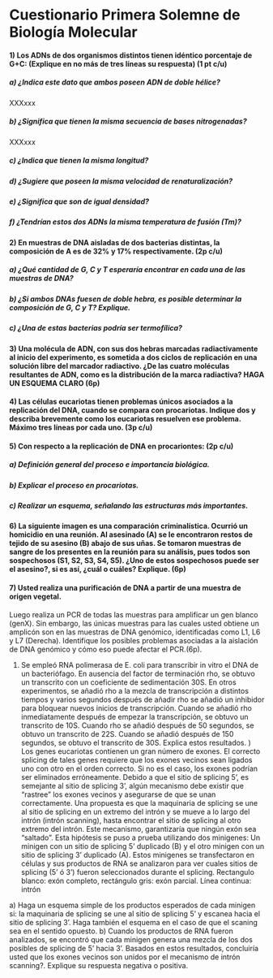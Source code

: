 # Cuestionario Primera Solemne de Biología Molecular
#### 1) Los ADNs de dos organismos distintos tienen idéntico porcentaje de G+C: (Explique en no más de tres líneas su respuesta) (1 pt c/u)
##### a) ¿Indica este dato que ambos poseen ADN de doble hélice?	
XXXxxx
##### b) ¿Significa que tienen la misma secuencia de bases nitrogenadas?
XXXxxx
##### c) ¿Indica que tienen la misma longitud?

##### d) ¿Sugiere que poseen la misma velocidad de renaturalización?
	
##### e) ¿Significa que son de igual densidad?
	
##### f) ¿Tendrían estos dos ADNs la misma temperatura de fusión (Tm)?

#### 2) En muestras de DNA aisladas de dos bacterias distintas, la composición de A es de 32% y 17% respectivamente. (2p c/u)
##### a) ¿Qué cantidad de G, C y T esperaría encontrar en cada una de las muestras de DNA?
##### b)  ¿Si ambos DNAs fuesen de doble hebra, es posible determinar la composición de G, C y T? Explique.
##### c) ¿Una de estas bacterias podría ser termofílica?

#### 3) Una molécula de ADN, con sus dos hebras marcadas radiactivamente al inicio del experimento, es sometida a dos ciclos de replicación en una solución libre del marcador radiactivo. ¿De las cuatro moléculas resultantes de ADN, como es la distribución de la marca radiactiva?  HAGA UN ESQUEMA  CLARO (6p)

#### 4) Las células eucariotas tienen problemas únicos asociados a la replicación del DNA, cuando se compara con procariotas. Indique dos y describa brevemente como los eucariotas resuelven ese problema. Máximo tres líneas por cada uno. (3p c/u)

#### 5) Con respecto a la replicación de DNA en procariontes: (2p c/u)
##### a) Definición general del proceso e importancia biológica.
##### b) Explicar el proceso en procariotas.
##### c) Realizar un esquema, señalando las estructuras más importantes.

#### 6) La siguiente imagen es una comparación criminalística. Ocurrió un homicidio en una reunión. Al asesinado (A) se le encontraron restos de tejido de su asesino (B) abajo de sus uñas. Se tomaron muestras de sangre de los presentes en la reunión para su análisis, pues todos son sospechosos (S1, S2, S3, S4, S5). ¿Uno de estos sospechosos puede ser el asesino?, si es así, ¿cuál o cuáles? Explique. (6p)

#### 7) Usted realiza una purificación de DNA a partir de una muestra de origen vegetal. 
 
Luego realiza un PCR de todas las muestras para amplificar un gen blanco (genX). Sin embargo, las únicas muestras para las cuales usted obtiene un amplicón son en las muestras de DNA genómico, identificadas como L1, L6 y L7 (Derecha). Identifique los posibles problemas asociadas a la aislación de DNA genómico y cómo eso puede afectar el PCR.(6p).


1) Se empleó RNA polimerasa de E. coli para transcribir in vitro el DNA de un bacteriófago. En ausencia del factor de terminación rho, se obtuvo un transcrito con un coeficiente de sedimentación 30S. En otros experimentos, se añadió rho a la mezcla de transcripción a distintos tiempos y varios segundos después de añadir rho se añadió un inhibidor para bloquear nuevos inicios de transcripción. Cuando se añadió rho inmediatamente después de empezar la transcripción, se obtuvo un transcrito de 10S. Cuando rho se añadió después de 50 segundos, se obtuvo un transcrito de 22S. Cuando se añadió después de 150 segundos, se obtuvo el transcrito de 30S. Explica estos resultados.
)   Los genes eucariotas contienen un gran número de exones. El correcto splicing de tales genes requiere que los exones vecinos sean ligados uno con otro en el orden correcto.  Si no es el caso, los exones podrían ser eliminados erróneamente.  Debido a que el sitio de splicing 5’, es semejante al sitio de splicing 3’, algún mecanismo debe existir que “rastree” los exones vecinos y asegurarse de que se unan correctamente.  Una propuesta es que la maquinaria de splicing se une al sitio de splicing en un extremo del intrón y se mueve a lo largo del intrón (intrón scanning), hasta encontrar el sitio de splicing  al otro extremo del intrón. Este mecanismo, garantizaría que ningún exón sea “saltado”.  Esta hipótesis se puso a prueba utilizando dos minigenes: Un minigen con un sitio de splicing 5’ duplicado (B)  y el otro minigen con un sitio de splicing 3’ duplicado (A).
Estos minigenes se transfectaron en células y sus productos de RNA se analizaron para ver  cuales sitios de splicing (5’ ó 3’) fueron seleccionados durante el splicing. Rectangulo blanco: exón completo, rectángulo gris: exón parcial. Línea continua: intrón
 
a) Haga un esquema simple de los productos esperados de cada minigen si: la maquinaria de splicing se une al sitio de splicing 5’ y escanea hacia el sitio de splicing  3’. Haga también el esquema en el caso de que el scaning sea en el sentido opuesto. 
b) Cuando los productos de RNA fueron analizados, se encontró que cada minigen genera una mezcla de los dos posibles de splicing de 5’ hacia 3’. Basados en estos resultados, concluiría usted que los exones vecinos son unidos por el mecanismo de intrón scanning?. Explique su respuesta negativa o positiva. 

                                                    


